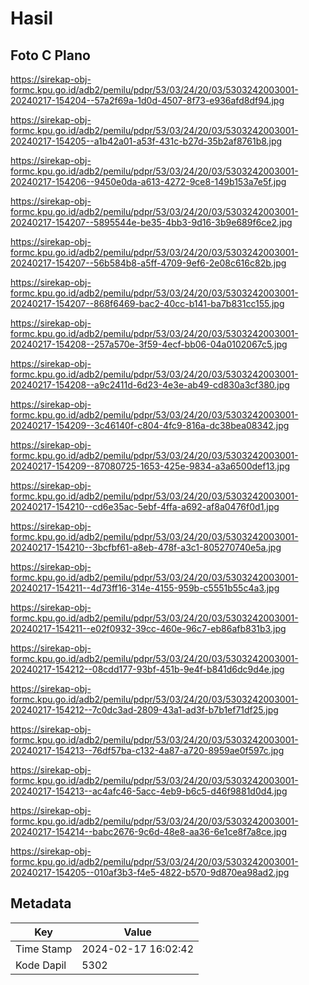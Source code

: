 # Hasil

## Foto C Plano

https://sirekap-obj-formc.kpu.go.id/adb2/pemilu/pdpr/53/03/24/20/03/5303242003001-20240217-154204--57a2f69a-1d0d-4507-8f73-e936afd8df94.jpg

https://sirekap-obj-formc.kpu.go.id/adb2/pemilu/pdpr/53/03/24/20/03/5303242003001-20240217-154205--a1b42a01-a53f-431c-b27d-35b2af8761b8.jpg

https://sirekap-obj-formc.kpu.go.id/adb2/pemilu/pdpr/53/03/24/20/03/5303242003001-20240217-154206--9450e0da-a613-4272-9ce8-149b153a7e5f.jpg

https://sirekap-obj-formc.kpu.go.id/adb2/pemilu/pdpr/53/03/24/20/03/5303242003001-20240217-154207--5895544e-be35-4bb3-9d16-3b9e689f6ce2.jpg

https://sirekap-obj-formc.kpu.go.id/adb2/pemilu/pdpr/53/03/24/20/03/5303242003001-20240217-154207--56b584b8-a5ff-4709-9ef6-2e08c616c82b.jpg

https://sirekap-obj-formc.kpu.go.id/adb2/pemilu/pdpr/53/03/24/20/03/5303242003001-20240217-154207--868f6469-bac2-40cc-b141-ba7b831cc155.jpg

https://sirekap-obj-formc.kpu.go.id/adb2/pemilu/pdpr/53/03/24/20/03/5303242003001-20240217-154208--257a570e-3f59-4ecf-bb06-04a0102067c5.jpg

https://sirekap-obj-formc.kpu.go.id/adb2/pemilu/pdpr/53/03/24/20/03/5303242003001-20240217-154208--a9c2411d-6d23-4e3e-ab49-cd830a3cf380.jpg

https://sirekap-obj-formc.kpu.go.id/adb2/pemilu/pdpr/53/03/24/20/03/5303242003001-20240217-154209--3c46140f-c804-4fc9-816a-dc38bea08342.jpg

https://sirekap-obj-formc.kpu.go.id/adb2/pemilu/pdpr/53/03/24/20/03/5303242003001-20240217-154209--87080725-1653-425e-9834-a3a6500def13.jpg

https://sirekap-obj-formc.kpu.go.id/adb2/pemilu/pdpr/53/03/24/20/03/5303242003001-20240217-154210--cd6e35ac-5ebf-4ffa-a692-af8a0476f0d1.jpg

https://sirekap-obj-formc.kpu.go.id/adb2/pemilu/pdpr/53/03/24/20/03/5303242003001-20240217-154210--3bcfbf61-a8eb-478f-a3c1-805270740e5a.jpg

https://sirekap-obj-formc.kpu.go.id/adb2/pemilu/pdpr/53/03/24/20/03/5303242003001-20240217-154211--4d73ff16-314e-4155-959b-c5551b55c4a3.jpg

https://sirekap-obj-formc.kpu.go.id/adb2/pemilu/pdpr/53/03/24/20/03/5303242003001-20240217-154211--e02f0932-39cc-460e-96c7-eb86afb831b3.jpg

https://sirekap-obj-formc.kpu.go.id/adb2/pemilu/pdpr/53/03/24/20/03/5303242003001-20240217-154212--08cdd177-93bf-451b-9e4f-b841d6dc9d4e.jpg

https://sirekap-obj-formc.kpu.go.id/adb2/pemilu/pdpr/53/03/24/20/03/5303242003001-20240217-154212--7c0dc3ad-2809-43a1-ad3f-b7b1ef71df25.jpg

https://sirekap-obj-formc.kpu.go.id/adb2/pemilu/pdpr/53/03/24/20/03/5303242003001-20240217-154213--76df57ba-c132-4a87-a720-8959ae0f597c.jpg

https://sirekap-obj-formc.kpu.go.id/adb2/pemilu/pdpr/53/03/24/20/03/5303242003001-20240217-154213--ac4afc46-5acc-4eb9-b6c5-d46f9881d0d4.jpg

https://sirekap-obj-formc.kpu.go.id/adb2/pemilu/pdpr/53/03/24/20/03/5303242003001-20240217-154214--babc2676-9c6d-48e8-aa36-6e1ce8f7a8ce.jpg

https://sirekap-obj-formc.kpu.go.id/adb2/pemilu/pdpr/53/03/24/20/03/5303242003001-20240217-154205--010af3b3-f4e5-4822-b570-9d870ea98ad2.jpg


## Metadata

| Key        | Value               |
| ---------- | ------------------- |
| Time Stamp | 2024-02-17 16:02:42 |
| Kode Dapil | 5302                |



